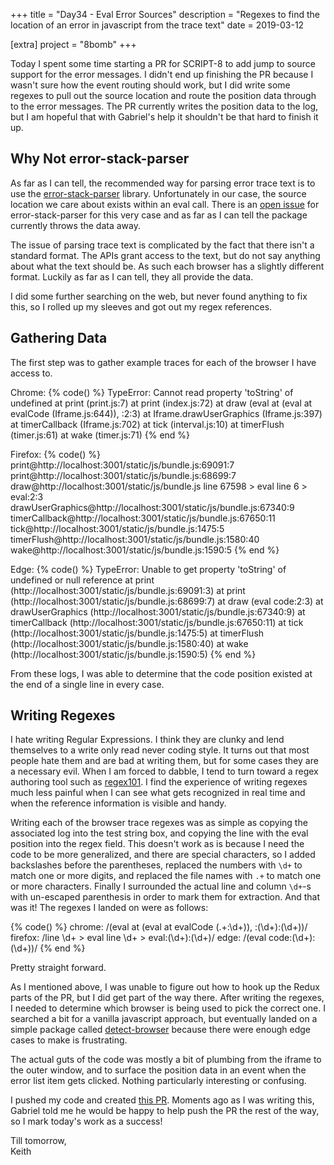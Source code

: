 +++
title = "Day34 - Eval Error Sources"
description = "Regexes to find the location of an error in javascript from the trace text"
date = 2019-03-12

[extra]
project = "8bomb"
+++

Today I spent some time starting a PR for SCRIPT-8 to add jump to source support
for the error messages. I didn't end up finishing the PR because I wasn't sure
how the event routing should work, but I did write some regexes to pull out the
source location and route the position data through to the error messages. The
PR currently writes the position data to the log, but I am hopeful that with
Gabriel's help it shouldn't be that hard to finish it up.

## Why Not error-stack-parser

As far as I can tell, the recommended way for parsing error trace text is to
use the [error-stack-parser](https://github.com/stacktracejs/error-stack-parser)
library. Unfortunately in our case, the source location we care about exists
within an eval call. There is an [open
issue](https://github.com/stacktracejs/error-stack-parser/issues/32) for
error-stack-parser for this very case and as far as I can tell the package
currently throws the data away.

The issue of parsing trace text is complicated by the fact that there isn't a
standard format. The APIs grant access to the text, but do not say anything
about what the text should be. As such each browser has a slightly different
format. Luckily as far as I can tell, they all provide the data.

I did some further searching on the web, but never found anything to fix this,
so I rolled up my sleeves and got out my regex references.

## Gathering Data

The first step was to gather example traces for each of the browser I have
access to.

Chrome:
{% code() %}
TypeError: Cannot read property 'toString' of undefined
    at print (print.js:7)
    at print (index.js:72)
    at draw (eval at <anonymous> (eval at evalCode (Iframe.js:644)), <anonymous>:2:3)
    at Iframe.drawUserGraphics (Iframe.js:397)
    at timerCallback (Iframe.js:702)
    at tick (interval.js:10)
    at timerFlush (timer.js:61)
    at wake (timer.js:71)
{% end %}

Firefox:
{% code() %}
print@http://localhost:3001/static/js/bundle.js:69091:7
print@http://localhost:3001/static/js/bundle.js:68699:7
draw@http://localhost:3001/static/js/bundle.js line 67598 > eval line 6 > eval:2:3
drawUserGraphics@http://localhost:3001/static/js/bundle.js:67340:9
timerCallback@http://localhost:3001/static/js/bundle.js:67650:11
tick@http://localhost:3001/static/js/bundle.js:1475:5
timerFlush@http://localhost:3001/static/js/bundle.js:1580:40
wake@http://localhost:3001/static/js/bundle.js:1590:5
{% end %}

Edge:
{% code() %}
TypeError: Unable to get property 'toString' of undefined or null reference
  at print (http://localhost:3001/static/js/bundle.js:69091:3)
  at print (http://localhost:3001/static/js/bundle.js:68699:7)
  at draw (eval code:2:3)
  at drawUserGraphics (http://localhost:3001/static/js/bundle.js:67340:9)
  at timerCallback (http://localhost:3001/static/js/bundle.js:67650:11)
  at tick (http://localhost:3001/static/js/bundle.js:1475:5)
  at timerFlush (http://localhost:3001/static/js/bundle.js:1580:40)
  at wake (http://localhost:3001/static/js/bundle.js:1590:5)
{% end %}

From these logs, I was able to determine that the code position existed at the
end of a single line in every case.

## Writing Regexes

I hate writing Regular Expressions. I think they are clunky and lend themselves
to a write only read never coding style. It turns out that most people hate them
and are bad at writing them, but for some cases they are a necessary evil. When
I am forced to dabble, I tend to turn toward a regex authoring tool such as
[regex101](https://regex101.com/). I find the experience of writing regexes much
less painful when I can see what gets recognized in real time and when the
reference information is visible and handy.

Writing each of the browser trace regexes was as simple as copying the
associated log into the test string box, and copying the line with the eval
position into the regex field. This doesn't work as is because I need the code
to be more generalized, and there are special characters, so I added backslashes
before the parentheses, replaced the numbers with `\d+` to match one or more
digits, and replaced the file names with `.+` to match one or more characters.
Finally I surrounded the actual line and column `\d+`-s with un-escaped
parenthesis in order to mark them for extraction. And that was it! The regexes I
landed on were as follows:

{% code() %}
chrome: /\(eval at <anonymous> \(eval at evalCode \(.+:\d+\)\), <anonymous>:(\d+):(\d+)\)/
firefox: /line \d+ > eval line \d+ > eval:(\d+):(\d+)/
edge: /\(eval code:(\d+):(\d+)\)/
{% end %}

Pretty straight forward.

As I mentioned above, I was unable to figure out how to hook up the Redux parts
of the PR, but I did get part of the way there. After writing the regexes, I
needed to determine which browser is being used to pick the correct one. I
searched a bit for a vanilla javascript approach, but eventually landed on a
simple package called
[detect-browser](https://www.npmjs.com/package/detect-browser) because there
were enough edge cases to make is frustrating.

The actual guts of the code was mostly a bit of plumbing from the iframe to the
outer window, and to surface the position data in an event when the error list
item gets clicked. Nothing particularly interesting or confusing.

I pushed my code and created [this
PR](https://github.com/script-8/script-8.github.io/pull/270). Moments ago as I
was writing this, Gabriel told me he would be happy to help push the PR the rest
of the way, so I mark today's work as a success!

Till tomorrow,  
Keith
